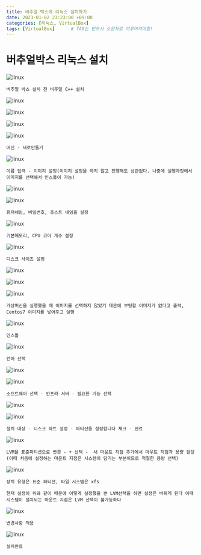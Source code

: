 ```yaml
---
title: 버추얼 박스에 리눅스 설치하기
date: 2023-01-02 23:23:00 +09:00
categories: [리눅스, VirtualBox]
tags: [VirtualBox]		# TAG는 반드시 소문자로 이루어져야함!
---
```



# 버추얼박스 리눅스 설치

![linux](./assets/img/LinuxInstall/sc01.png)
```
버추얼 박스 설치 전 비주얼 C++ 설치
```
![linux](./assets/img/LinuxInstall/sc02.png)

![linux](./assets/img/LinuxInstall/sc03.png)

![linux](./assets/img/LinuxInstall/sc04.png)

![linux](./assets/img/LinuxInstall/sc05.png)
```
머신 - 새로만들기
```
![linux](./assets/img/LinuxInstall/sc06.png)
```
이름 입력 - 이미지 설정(이미지 설정을 하지 않고 진행해도 상관없다. 나중에 실행과정에서 이미지를 선택해서 인스톨이 가능)
```
![linux](./assets/img/LinuxInstall/sc07.png)

![linux](./assets/img/LinuxInstall/sc08.png)
```
유저네임, 비밀번호, 호스트 네임을 설정
```

![linux](./assets/img/LinuxInstall/sc09.png)
```
기본메모리, CPU 코어 개수 설정
```

![linux](./assets/img/LinuxInstall/sc10.png)
```
디스크 사이즈 설정
```
![linux](./assets/img/LinuxInstall/sc11.png)

![linux](./assets/img/LinuxInstall/sc12.png)

![linux](./assets/img/LinuxInstall/sc13.png)
```
가상머신을 실행했을 때 이미지를 선택하지 않았기 대문에 부팅할 이미지가 없다고 출력, Centos7 이미지를 넣어주고 실행
```

![linux](./assets/img/LinuxInstall/sc14.png)
```
인스톨
```

![linux](./assets/img/LinuxInstall/sc15.png)
```
언어 선택
```
![linux](./assets/img/LinuxInstall/sc16.png)

![linux](./assets/img/LinuxInstall/sc17.png)
```
소프트웨어 선택 - 인프라 서버 - 필요한 기능 선택
```
![linux](./assets/img/LinuxInstall/sc18.png)

![linux](./assets/img/LinuxInstall/sc19.png)
```
설치 대상 - 디스크 파트 설정 - 파티션을 설정합니다 체크 - 완료
```
![linux](./assets/img/LinuxInstall/sc20.png)
```
LVM을 표준파티션으로 변경 - + 선택 -  새 마운트 지점 추가에서 마우트 지점과 용량 할당(이때 처음에 설정하는 마운트 지점은 시스템이 담기는 부분이므로 적절한 용량 선택)
```

![linux](./assets/img/LinuxInstall/sc21.png)
```
장치 유형은 표준 파티션, 파일 시스템은 xfs

현재 설정이 위와 같이 때문에 이렇게 설정했을 뿐 LVM선택을 하면 설정은 바뀌게 된다 이때 시스템이 설치되는 마운트 지점은 LVM 선택이 불가능하다
```
![linux](./assets/img/LinuxInstall/sc22.png)
```
변경사항 적용
```
![linux](./assets/img/LinuxInstall/sc23.png)
```
설치완료
```